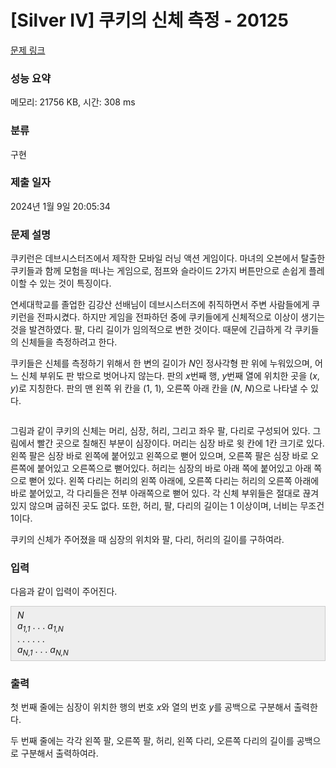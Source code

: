 # [Silver IV] 쿠키의 신체 측정 - 20125 

[문제 링크](https://www.acmicpc.net/problem/20125) 

### 성능 요약

메모리: 21756 KB, 시간: 308 ms

### 분류

구현

### 제출 일자

2024년 1월 9일 20:05:34

### 문제 설명

<p>쿠키런은 데브시스터즈에서 제작한 모바일 러닝 액션 게임이다. 마녀의 오븐에서 탈출한 쿠키들과 함께 모험을 떠나는 게임으로, 점프와 슬라이드 2가지 버튼만으로 손쉽게 플레이할 수 있는 것이 특징이다.</p>

<p>연세대학교를 졸업한 김강산 선배님이 데브시스터즈에 취직하면서 주변 사람들에게 쿠키런을 전파시켰다. 하지만 게임을 전파하던 중에 쿠키들에게 신체적으로 이상이 생기는 것을 발견하였다. 팔, 다리 길이가 임의적으로 변한 것이다. 때문에 긴급하게 각 쿠키들의 신체들을 측정하려고 한다.</p>

<p>쿠키들은 신체를 측정하기 위해서 한 변의 길이가 <em>N</em>인 정사각형 판 위에 누워있으며, 어느 신체 부위도 판 밖으로 벗어나지 않는다. 판의 <em>x</em>번째 행, <em>y</em>번째 열에 위치한 곳을 (<em>x</em>, <em>y</em>)로 지칭한다. 판의 맨 왼쪽 위 칸을 (1, 1), 오른쪽 아래 칸을 (<em>N</em>, <em>N</em>)으로 나타낼 수 있다.</p>

<p style="text-align: center;"><img alt="" src=""></p>

<p>그림과 같이 쿠키의 신체는 머리, 심장, 허리, 그리고 좌우 팔, 다리로 구성되어 있다. 그림에서 빨간 곳으로 칠해진 부분이 심장이다. 머리는 심장 바로 윗 칸에 1칸 크기로 있다. 왼쪽 팔은 심장 바로 왼쪽에 붙어있고 왼쪽으로 뻗어 있으며, 오른쪽 팔은 심장 바로 오른쪽에 붙어있고 오른쪽으로 뻗어있다. 허리는 심장의 바로 아래 쪽에 붙어있고 아래 쪽으로 뻗어 있다. 왼쪽 다리는 허리의 왼쪽 아래에, 오른쪽 다리는 허리의 오른쪽 아래에 바로 붙어있고, 각 다리들은 전부 아래쪽으로 뻗어 있다. 각 신체 부위들은 절대로 끊겨있지 않으며 굽혀진 곳도 없다. 또한, 허리, 팔, 다리의 길이는 1 이상이며, 너비는 무조건 1이다.</p>

<p>쿠키의 신체가 주어졌을 때 심장의 위치와 팔, 다리, 허리의 길이를 구하여라.</p>

### 입력 

 <p>다음과 같이 입력이 주어진다.</p>

<div style="background:#eeeeee;border:1px solid #cccccc;padding:5px 10px;"><em>N</em><br>
<em>a<sub>1,1</sub></em> . . . <em>a<sub>1,N</sub></em><br>
. . . . . .<br>
<em>a<sub>N,1</sub></em> . . . <em>a<sub>N,N</sub></em></div>

### 출력 

 <p>첫 번째 줄에는 심장이 위치한 행의 번호 <em>x</em>와 열의 번호 <em>y</em>를 공백으로 구분해서 출력한다.</p>

<p>두 번째 줄에는 각각 왼쪽 팔, 오른쪽 팔, 허리, 왼쪽 다리, 오른쪽 다리의 길이를 공백으로 구분해서 출력하여라.</p>

